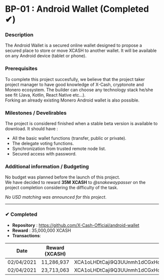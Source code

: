 # BP-01 : Android Wallet (Completed ✔)

### Description
The Android Wallet is a secured online wallet designed to propose a secured place to store or move XCASH to another wallet. It will be available on any Android device (tablet or phone).
### Prerequisites
To complete this project succesfully, we believe that the project taker project manager to have good knowledge of X-Cash, cryptonote and Monero ecosystem. The builder can choose any technology stack he/she see fit (Java, Kotlin, React Native etc...).  
Forking an already existing Monero Android wallet is also possible.

### Milestones / Develirables
The project is considered finished when a stable beta version is available to download. It should have :
- All the basic wallet functions (transfer, public or private).
- The delegate voting functions.
- Synchronization from trusted remote node list.
- Secured access with password.

### Additional information / Budgeting
No budget was planned before the launch of this project.  
We have decided to reward **35M XCASH** to *@snakewaypasser* on the project completion considering the difficulty of the task.

*No USD matching was announced for this project*.

-----
### ✔ Completed 
- **Repository** : https://github.com/X-Cash-Official/android-wallet
- **Reward** : 35,000,000 XCASH
- **Transactions**: 

| Date       | Reward (XCASH) | XCASH Address                                                                                      | Tx Hash                                                          |
|------------|----------------|----------------------------------------------------------------------------------------------------|------------------------------------------------------------------|
| 02/04/2021 |     11,286,937 | XCA1oLHDtCaji9Q3UUnmh1dCGxHcCwbmL8m1mLZWp8Q7Md1iHba29Tc9gzz1d2f1AUcwjr4YGGGbzYnanbfFFCR91cWDWqQumd | 939de4e294b67c29e0beebd8f17ff3da612908513edeafa5a6e33b8a3413874a |
| 02/04/2021 |     23,713,063 | XCA1oLHDtCaji9Q3UUnmh1dCGxHcCwbmL8m1mLZWp8Q7Md1iHba29Tc9gzz1d2f1AUcwjr4YGGGbzYnanbfFFCR91cWDWqQumd | f72d28a89e6546f67234bca936d97b287b578dacda665c2170015508a1e70360 |
